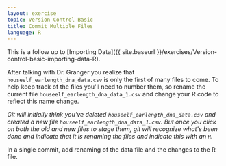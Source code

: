 ```yaml
---
layout: exercise
topic: Version Control Basic
title: Commit Multiple Files
language: R
---
```


This is a follow up to
[Importing Data]({{ site.baseurl }}/exercises/Version-control-basic-importing-data-R).

After talking with Dr. Granger you realize that
`houseelf_earlength_dna_data.csv` is only the first of many files to come. To
help keep track of the files you'll need to number them, so rename the current
file `houseelf_earlength_dna_data_1.csv` and change your R code to reflect this
name change.

*Git will initially think you've deleted `houseelf_earlength_dna_data.csv` and
created a new file `houseelf_earlength_dna_data_1.csv`. But once you click on
both the old and new files to stage them, git will recognize what's been done
and indicate that it is renaming the files and indicate this with an `R`.*

In a single commit, add renaming of the data file and the changes to the R file.
